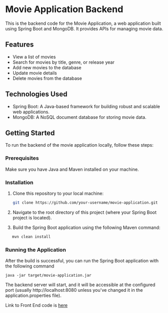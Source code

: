 
# Movie Application Backend

This is the backend code for the Movie Application, a web application built using Spring Boot and MongoDB. It provides APIs for managing movie data.

## Features

- View a list of movies
- Search for movies by title, genre, or release year
- Add new movies to the database
- Update movie details
- Delete movies from the database

## Technologies Used

- Spring Boot: A Java-based framework for building robust and scalable web applications.
- MongoDB: A NoSQL document database for storing movie data.

## Getting Started

To run the backend of the movie application locally, follow these steps:

### Prerequisites

Make sure you have Java and Maven installed on your machine.

### Installation

1. Clone this repository to your local machine:
   ```bash
   git clone https://github.com/your-username/movie-application.git


2. Navigate to the root directory of this project (where your Spring Boot project is located).

3. Build the Spring Boot application using the following Maven command:
   
  ```bash
     mvn clean install
 ```
   
### Running the Application

After the build is successful, you can run the Spring Boot application with the following command
    
    java -jar target/movie-application.jar
    
The backend server will start, and it will be accessible at the configured port (usually http://localhost:8080 unless you've changed it in the application.properties file).

Link to Front End code is <a href="https://github.com/shafa-shabudeen/MovieFrontEnd.git">here</a>
